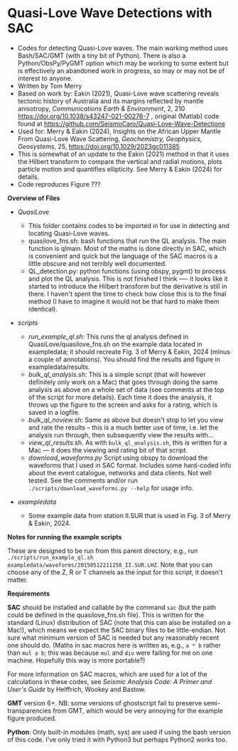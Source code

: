 # Quasi-Love Wave Detections with SAC
- Codes for detecting Quasi-Love waves. The main working method uses Bash/SAC/GMT (with a tiny bit of Python). There is also a Python/ObsPy/PyGMT option which may be working to some extent but is effectively an abandoned work in progress, so may or may not be of interest to anyone.
- Written by Tom Merry
- Based on work by: Eakin (2021), Quasi-Love wave scattering reveals tectonic history of Australia and its margins reflected by mantle anisotropy, _Communications Earth & Environment_, 2, 210 https://doi.org/10.1038/s43247-021-00276-7 , original (Matlab) code found at https://github.com/SeismoCaro/Quasi-Love-Wave-Detections
- Used for: Merry & Eakin (2024), Insights on the African Upper Mantle From Quasi-Love Wave Scattering, _Geochemistry, Geophysics, Geosystems_, 25, https://doi.org/10.1029/2023gc011385 
- This is somewhat of an update to the Eakin (2021) method in that it uses the Hilbert transform to compare the vertical and radial motions, plots particle motion and quantifies ellipticity. See Merry & Eakin (2024) for details.
- Code reproduces Figure ???


**Overview of Files**

- *QuasiLove*
  - This folder contains codes to be imported in for use in detecting and locating Quasi-Love waves.
  - quasilove_fns.sh: bash functions that run the QL analysis. The main function is qlmain. Most of the maths is done directly in SAC, which is convenient and quick but the language of the SAC macros is a little obscure and not terribly well documented. 
  - QL_detection.py: python functions (using obspy, pygmt) to process and plot the QL analysis. This is not finished I think —- it looks like it started to introduce the Hilbert transform but the derivative is still in there. I haven't spent the time to check how close this is to the final method (I have to imagine it would not be that hard to make them identical).

- *scripts*
  - *run_example_ql.sh*: This runs the ql analysis defined in QuasiLove/quasilove_fns.sh on the example data located in exampledata; it should recreate Fig. 3 of Merry & Eakin, 2024 (minus a couple of annotations). You should find the results and figure in exampledata/results.
  - *bulk_ql_analysis.sh*: This is a simple script (that will however definitely only work on a Mac) that goes through doing the same analysis as above on a whole set of data (see comments at the top of the script for more details). Each time it does the analysis, it throws up the figure to the screen and asks for a rating, which is saved in a logfile.
  - *bulk_ql_noview.sh*: Same as above but doesn't stop to let you view and rate the results – this is a much better use of time, i.e. let the analysis run through, then subsequently view the results with...
  - *view_ql_results*.sh. As with ```bulk_ql_analysis.sh```, this is written for a Mac — it does the viewing and rating bit of that script.
  - *download_waveforms.py* Script using obspy to download the waveforms that I used in SAC format. Includes some hard-coded info about the event catalogue, networks and data clients. Not well tested. See the comments and/or run ```./scripts/download_waveforms.py --help``` for usage info.

- *exampledata*
  - Some example data from station II.SUR that is used in Fig. 3 of Merry & Eakin, 2024.


**Notes for running the example scripts**

These are designed to be run from this parent directory, e.g., run ```./scripts/run_example_ql.sh exampledata/waveforms/20150512211258_II.SUR.LHZ```. Note that you can choose any of the Z, R or T channels as the input for this script, it doesn't matter.


**Requirements**

**SAC** should be installed and callable by the command ```sac``` (but the path could be defined in the quasilove_fns.sh file). This is written for the standard (Linux) distribution of SAC (note that this can also be installed on a Mac!), which means we expect the SAC binary files to be little-endian. Not sure what minimum version of SAC is needed but any reasonably recent one should do. (Maths in sac macros here is written as, e.g., ```a * b``` rather than ```mul a b```; this was because ```mul``` and ```div``` were failing for me on one machine. Hopefully this way is more portable?)

For more information on SAC macros, which are used for a lot of the calculations in these codes, see _Seismic Analysis Code: A Primer and User's Guide_ by Helffrich, Wookey and Bastow.

**GMT** version 6+. NB: some versions of ghostscript fail to preserve semi-transparencies from GMT, which would be very annoying for the example figure produced.

**Python**: Only built-in modules (math, sys) are used if using the bash version of this code. I've only tried it with Python3 but perhaps Python2 works too.
